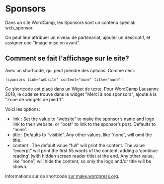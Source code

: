 # Sponsors

Dans un site WordCamp, les Sponsors sont un contenu spécial: wcb_sponsor.

On peut leur attribuer un niveau de partenariat, ajouter un descriptif, et assigner une "Image mise en avant".

## Comment se fait l'affichage sur le site?

Avec un shortcode, qui peut prendre des options. Comme ceci:

```
[sponsors link="website" content="none" title="none"]
```

Ce shortcode est placé dans un Wiget de texte. Pour WordCamp Lausanne 2018, le code se trouve dans le widget "Merci à nos sponsors", ajouté à la "Zone de widgets de pied 1".

Voici les options:

- link : Set the value to “website” to make the sponsor’s name and logo link to their website, or “post” to link to the sponsor’s post. Defaults to “none”.
- title : Defaults to “visible”. Any other values, like “none”, will omit the title.
- content : The default value “full” will print the content. The value “excerpt” will print the first 55 words of the content, adding a ‘continue reading’ (with hidden screen reader title) at the end. Any other value, like “none”, will hide the content, so only the logo and/or title will be shown.

Informations sur ce shortcode [sur make.wordpress.org](https://make.wordpress.org/community/handbook/wordcamp-organizer/first-steps/web-presence/custom-tools-for-building-wordcamp-content/#sponsors).